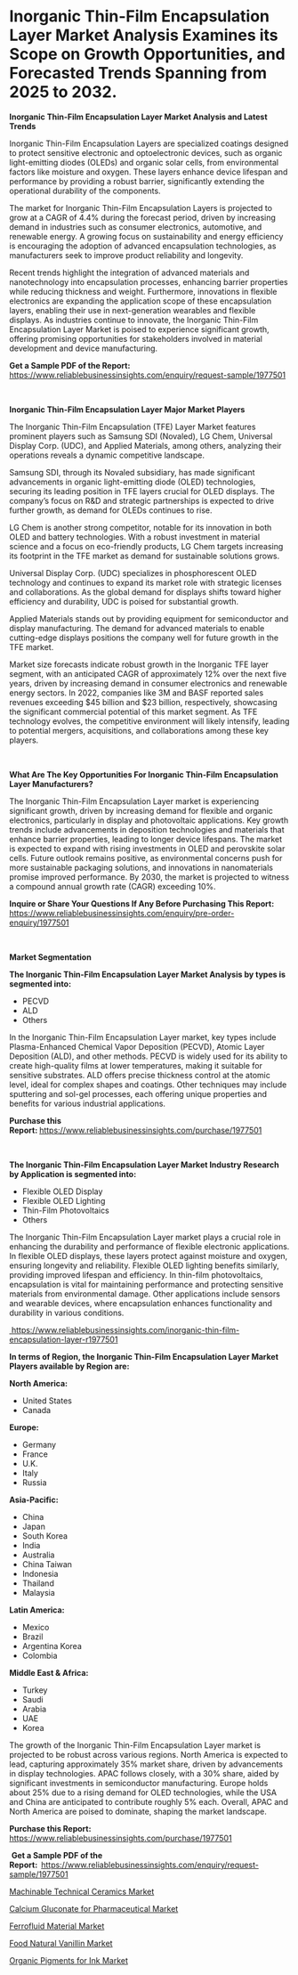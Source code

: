 <p><h1>Inorganic Thin-Film Encapsulation Layer Market Analysis Examines its Scope on Growth Opportunities, and Forecasted Trends Spanning from 2025 to 2032.</h1></p><p><strong>Inorganic Thin-Film Encapsulation Layer Market Analysis and Latest Trends</strong></p>
<p><p>Inorganic Thin-Film Encapsulation Layers are specialized coatings designed to protect sensitive electronic and optoelectronic devices, such as organic light-emitting diodes (OLEDs) and organic solar cells, from environmental factors like moisture and oxygen. These layers enhance device lifespan and performance by providing a robust barrier, significantly extending the operational durability of the components.</p><p>The market for Inorganic Thin-Film Encapsulation Layers is projected to grow at a CAGR of 4.4% during the forecast period, driven by increasing demand in industries such as consumer electronics, automotive, and renewable energy. A growing focus on sustainability and energy efficiency is encouraging the adoption of advanced encapsulation technologies, as manufacturers seek to improve product reliability and longevity. </p><p>Recent trends highlight the integration of advanced materials and nanotechnology into encapsulation processes, enhancing barrier properties while reducing thickness and weight. Furthermore, innovations in flexible electronics are expanding the application scope of these encapsulation layers, enabling their use in next-generation wearables and flexible displays. As industries continue to innovate, the Inorganic Thin-Film Encapsulation Layer Market is poised to experience significant growth, offering promising opportunities for stakeholders involved in material development and device manufacturing.</p></p>
<p><strong>Get a Sample PDF of the Report:&nbsp;</strong> <a href="https://www.reliablebusinessinsights.com/enquiry/request-sample/1977501?utm_campaign=1121&utm_medium=2&utm_source=Github&utm_content=ia&utm_term=03042025&utm_id=inorganic-thin-film-encapsulation-layer">https://www.reliablebusinessinsights.com/enquiry/request-sample/1977501</a></p>
<p>&nbsp;</p>
<p><strong>Inorganic Thin-Film Encapsulation Layer Major Market Players</strong></p>
<p><p>The Inorganic Thin-Film Encapsulation (TFE) Layer Market features prominent players such as Samsung SDI (Novaled), LG Chem, Universal Display Corp. (UDC), and Applied Materials, among others, analyzing their operations reveals a dynamic competitive landscape. </p><p>Samsung SDI, through its Novaled subsidiary, has made significant advancements in organic light-emitting diode (OLED) technologies, securing its leading position in TFE layers crucial for OLED displays. The company’s focus on R&D and strategic partnerships is expected to drive further growth, as demand for OLEDs continues to rise.</p><p>LG Chem is another strong competitor, notable for its innovation in both OLED and battery technologies. With a robust investment in material science and a focus on eco-friendly products, LG Chem targets increasing its footprint in the TFE market as demand for sustainable solutions grows.</p><p>Universal Display Corp. (UDC) specializes in phosphorescent OLED technology and continues to expand its market role with strategic licenses and collaborations. As the global demand for displays shifts toward higher efficiency and durability, UDC is poised for substantial growth.</p><p>Applied Materials stands out by providing equipment for semiconductor and display manufacturing. The demand for advanced materials to enable cutting-edge displays positions the company well for future growth in the TFE market.</p><p>Market size forecasts indicate robust growth in the Inorganic TFE layer segment, with an anticipated CAGR of approximately 12% over the next five years, driven by increasing demand in consumer electronics and renewable energy sectors. In 2022, companies like 3M and BASF reported sales revenues exceeding $45 billion and $23 billion, respectively, showcasing the significant commercial potential of this market segment. As TFE technology evolves, the competitive environment will likely intensify, leading to potential mergers, acquisitions, and collaborations among these key players.</p></p>
<p>&nbsp;</p>
<p><strong>What Are The Key Opportunities For Inorganic Thin-Film Encapsulation Layer Manufacturers?</strong></p>
<p><p>The Inorganic Thin-Film Encapsulation Layer market is experiencing significant growth, driven by increasing demand for flexible and organic electronics, particularly in display and photovoltaic applications. Key growth trends include advancements in deposition technologies and materials that enhance barrier properties, leading to longer device lifespans. The market is expected to expand with rising investments in OLED and perovskite solar cells. Future outlook remains positive, as environmental concerns push for more sustainable packaging solutions, and innovations in nanomaterials promise improved performance. By 2030, the market is projected to witness a compound annual growth rate (CAGR) exceeding 10%.</p></p>
<p><strong>Inquire or Share Your Questions If Any Before Purchasing This Report:</strong> <a href="https://www.reliablebusinessinsights.com/enquiry/pre-order-enquiry/1977501?utm_campaign=1121&utm_medium=2&utm_source=Github&utm_content=ia&utm_term=03042025&utm_id=inorganic-thin-film-encapsulation-layer">https://www.reliablebusinessinsights.com/enquiry/pre-order-enquiry/1977501</a></p>
<p>&nbsp;</p>
<p><strong>Market Segmentation</strong></p>
<p><strong>The Inorganic Thin-Film Encapsulation Layer Market Analysis by types is segmented into:</strong></p>
<p><ul><li>PECVD</li><li>ALD</li><li>Others</li></ul></p>
<p><p>In the Inorganic Thin-Film Encapsulation Layer market, key types include Plasma-Enhanced Chemical Vapor Deposition (PECVD), Atomic Layer Deposition (ALD), and other methods. PECVD is widely used for its ability to create high-quality films at lower temperatures, making it suitable for sensitive substrates. ALD offers precise thickness control at the atomic level, ideal for complex shapes and coatings. Other techniques may include sputtering and sol-gel processes, each offering unique properties and benefits for various industrial applications.</p></p>
<p><strong>Purchase this Report:&nbsp;</strong><a href="https://www.reliablebusinessinsights.com/purchase/1977501?utm_campaign=1121&utm_medium=2&utm_source=Github&utm_content=ia&utm_term=03042025&utm_id=inorganic-thin-film-encapsulation-layer">https://www.reliablebusinessinsights.com/purchase/1977501</a></p>
<p>&nbsp;</p>
<p><strong>The Inorganic Thin-Film Encapsulation Layer Market Industry Research by Application is segmented into:</strong></p>
<p><ul><li>Flexible OLED Display</li><li>Flexible OLED Lighting</li><li>Thin-Film Photovoltaics</li><li>Others</li></ul></p>
<p><p>The Inorganic Thin-Film Encapsulation Layer market plays a crucial role in enhancing the durability and performance of flexible electronic applications. In flexible OLED displays, these layers protect against moisture and oxygen, ensuring longevity and reliability. Flexible OLED lighting benefits similarly, providing improved lifespan and efficiency. In thin-film photovoltaics, encapsulation is vital for maintaining performance and protecting sensitive materials from environmental damage. Other applications include sensors and wearable devices, where encapsulation enhances functionality and durability in various conditions.</p></p>
<p><a href="https://www.reliablebusinessinsights.com/inorganic-thin-film-encapsulation-layer-r1977501?utm_campaign=1121&utm_medium=2&utm_source=Github&utm_content=ia&utm_term=03042025&utm_id=inorganic-thin-film-encapsulation-layer">&nbsp;https://www.reliablebusinessinsights.com/inorganic-thin-film-encapsulation-layer-r1977501</a></p>
<p><strong>In terms of Region, the Inorganic Thin-Film Encapsulation Layer Market Players available by Region are:</strong></p>
<p>
    <p> <strong> North America: </strong>
        <ul>
            <li>United States</li>
            <li>Canada</li>
        </ul>
        </p> 
    <p> <strong> Europe: </strong>
        <ul>
            <li>Germany</li>
            <li>France</li>
            <li>U.K.</li>
            <li>Italy</li>
            <li>Russia</li>
        </ul>
        </p> 
    <p> <strong> Asia-Pacific: </strong>
        <ul>
            <li>China</li>
            <li>Japan</li>
            <li>South Korea</li>
            <li>India</li>
            <li>Australia</li>
            <li>China Taiwan</li>
            <li>Indonesia</li>
            <li>Thailand</li>
            <li>Malaysia</li>
        </ul>
        </p> 
    <p> <strong> Latin America: </strong>
        <ul>
            <li>Mexico</li>
            <li>Brazil</li>
            <li>Argentina Korea</li>
            <li>Colombia</li>
        </ul>
        </p> 
    <p> <strong> Middle East & Africa: </strong>
        <ul>
            <li>Turkey</li>
            <li>Saudi</li>
            <li>Arabia</li>
            <li>UAE</li>
            <li>Korea</li>
        </ul>
    </p>
    </p>
<p><p>The growth of the Inorganic Thin-Film Encapsulation Layer market is projected to be robust across various regions. North America is expected to lead, capturing approximately 35% market share, driven by advancements in display technologies. APAC follows closely, with a 30% share, aided by significant investments in semiconductor manufacturing. Europe holds about 25% due to a rising demand for OLED technologies, while the USA and China are anticipated to contribute roughly 5% each. Overall, APAC and North America are poised to dominate, shaping the market landscape.</p></p>
<p><strong>Purchase this Report: </strong><a href="https://www.reliablebusinessinsights.com/purchase/1977501?utm_campaign=1121&utm_medium=2&utm_source=Github&utm_content=ia&utm_term=03042025&utm_id=inorganic-thin-film-encapsulation-layer">https://www.reliablebusinessinsights.com/purchase/1977501</a></p>
<p>&nbsp;<strong>Get a Sample PDF of the Report:&nbsp;&nbsp;</strong><a href="https://www.reliablebusinessinsights.com/enquiry/request-sample/1977501?utm_campaign=1121&utm_medium=2&utm_source=Github&utm_content=ia&utm_term=03042025&utm_id=inorganic-thin-film-encapsulation-layer">https://www.reliablebusinessinsights.com/enquiry/request-sample/1977501</a></p>
<p><strong></strong></p>
<p><p><a href="https://github.com/ceneabiruk11/Market-Research-Report-List-1/blob/main/machinable-technical-ceramics-market.md?utm_campaign=1121&utm_medium=2&utm_source=Github&utm_content=ia&utm_term=03042025&utm_id=inorganic-thin-film-encapsulation-layer">Machinable Technical Ceramics Market</a></p><p><a href="https://github.com/amramcocosxa/Market-Research-Report-List-1/blob/main/calcium-gluconate-for-pharmaceutical-market.md?utm_campaign=1121&utm_medium=2&utm_source=Github&utm_content=ia&utm_term=03042025&utm_id=inorganic-thin-film-encapsulation-layer">Calcium Gluconate for Pharmaceutical Market</a></p><p><a href="https://github.com/avikalitesjj/Market-Research-Report-List-1/blob/main/ferrofluid-material-market.md?utm_campaign=1121&utm_medium=2&utm_source=Github&utm_content=ia&utm_term=03042025&utm_id=inorganic-thin-film-encapsulation-layer">Ferrofluid Material Market</a></p><p><a href="https://github.com/pomasifilo/Market-Research-Report-List-1/blob/main/food-natural-vanillin-market.md?utm_campaign=1121&utm_medium=2&utm_source=Github&utm_content=ia&utm_term=03042025&utm_id=inorganic-thin-film-encapsulation-layer">Food Natural Vanillin Market</a></p><p><a href="https://github.com/nkomdaumis16/Market-Research-Report-List-1/blob/main/organic-pigments-for-ink-market.md?utm_campaign=1121&utm_medium=2&utm_source=Github&utm_content=ia&utm_term=03042025&utm_id=inorganic-thin-film-encapsulation-layer">Organic Pigments for Ink Market</a></p></p>